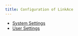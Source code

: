```yaml
---
title: Configuration of LinkAce
---
```


* [System Settings](/docs/v1/configuration/system-settings)
* [User Settings](/docs/v1/configuration/user-settings)
